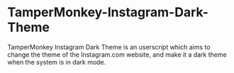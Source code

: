 # TamperMonkey-Instagram-Dark-Theme
TamperMonkey Instagram Dark Theme is an userscript which aims to change the theme of the Instagram.com website, and make it a dark theme when the system is in dark mode.
